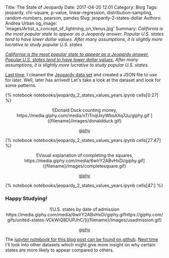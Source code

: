 Title: The State of Jeopardy
Date: 2017-04-20 12:01
Category: Blog
Tags: jeopardy, chi-square, p-value, linear-regression, distribution-sampling, random-numbers, pearson, pandas
Slug: jeopardy-2-states-dollar
Authors: Andrea Urban
og_image: 'images/Artist_s_concept_of_lightning_on_Venus.jpg'
Summary: *California is the most popular state to appear as a Jeopardy answer. Popular U.S. states tend to have lower dollar values. After many assumptions, it is slightly more lucrative to study popular U.S. states.*

*[California is the most popular state to appear as a Jeopardy answer.](#State-of-Jeopardy)  [Popular U.S. states tend to have lower dollar values.](#Money-Money-Money!) After many assumptions, it is slightly more lucrative to study popular U.S. states.*


[Last time]({filename}./jeopardy_1_intro_clean.md), I cleaned the [Jeopardy data set](https://www.reddit.com/r/datasets/comments/1uyd0t/200000_jeopardy_questions_in_a_json_file/) and created a JSON file to use for later. Well, later has arrived! Let's take a look at the dataset and look for some patterns.

{% notebook notebooks/jeopardy_2_states_values_years.ipynb cells[0:27] %}

<center> ![Donald Duck counting money, https://media.giphy.com/media/xTiTnqUxyWbsAXq7Ju/giphy.gif ]({filename}/images/donaldduck.gif)

[giphy](https://giphy.com/gifs/yosub-money-donald-duck-cash-xTiTnqUxyWbsAXq7Ju?utm_source=media-link&utm_medium=landing&utm_campaign=Media%20Links&utm_term=)  </center>

{% notebook notebooks/jeopardy_2_states_values_years.ipynb cells[27:47] %}

<center> ![Visual explanation of completing the squares, https://media.giphy.com/media/6wlrY2ABvHxDi/giphy.gif]({filename}/images/completesquare.gif)

[giphy](https://giphy.com/gifs/animation-math-geometry-6wlrY2ABvHxDi?utm_source=media-link&utm_medium=landing&utm_campaign=Media%20Links&utm_term=)
</center>

{% notebook notebooks/jeopardy_2_states_values_years.ipynb cells[47:] %}


### Happy Studying!

<center> ![U.S. states by date of admission  https://media.giphy.com/media/6wlrY2ABvHxDi/giphy.gifhttps://giphy.com/gifs/united-states-VCkWiQ8DUPJhC/]({filename}/images/usadmission.gif)

[giphy](https://giphy.com/gifs/animation-math-geometry-6wlrY2ABvHxDi?utm_source=media-link&utm_medium=landing&utm_campaign=Media%20Links&utm_term=)
</center>


The [jupyter notebook for this blog post can be found on github](https://github.com/aurban8/aurban8.github.io/blob/dev/content/notebooks/jeopardy_2_states_values_years.ipynb). [Next time]({filename}./jeopardy_3_states_wikipedia.md) I'll look into other datasets which might give more insight on why certain states are more likely to appear compared to others.